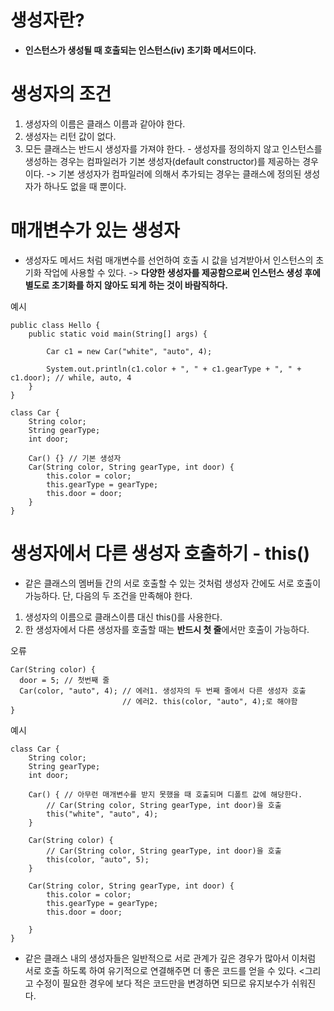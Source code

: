 # 생성자란?
- **인스턴스가 생성될 때 호출되는 인스턴스(iv) 초기화 메서드이다.**

# 생성자의 조건

1. 생성자의 이름은 클래스 이름과 같아야 한다.
2. 생성자는 리턴 값이 없다.
3. 모든 클래스는 반드시 생성자를 가져야 한다. - 생성자를 정의하지 않고 인스턴스를 생성하는 경우는 컴파일러가 기본 생성자(default constructor)를 제공하는 경우이다.
-> 기본 생성자가 컴파일러에 의해서 추가되는 경우는 클래스에 정의된 생성자가 하나도 없을 때 뿐이다.

# 매개변수가 있는 생성자
- 생성자도 메서드 처럼 매개변수를 선언하여 호출 시 값을 넘겨받아서 인스턴스의 초기화 작업에 사용할 수 있다.
-> **다양한 생성자를 제공함으로써 인스턴스 생성 후에 별도로 초기화를 하지 않아도 되게 하는 것이 바람직하다.**

예시
```
public class Hello {
	public static void main(String[] args) {

		Car c1 = new Car("white", "auto", 4);
		
		System.out.println(c1.color + ", " + c1.gearType + ", " + c1.door); // while, auto, 4
	}
}

class Car {
	String color;
	String gearType;
	int door;
	
	Car() {} // 기본 생성자
	Car(String color, String gearType, int door) {
		this.color = color;
		this.gearType = gearType;
		this.door = door;
	}
}
```

# 생성자에서 다른 생성자 호출하기 - this()
- 같은 클래스의 멤버들 간의 서로 호출할 수 있는 것처럼 생성자 간에도 서로 호출이 가능하다. 단, 다음의 두 조건을 만족해야 한다.

1. 생성자의 이름으로 클래스이름 대신 this()를 사용한다.
2. 한 생성자에서 다른 생성자를 호출할 때는 **반드시 첫 줄**에서만 호출이 가능하다.

오류
```
Car(String color) {
  door = 5; // 첫번째 줄
  Car(color, "auto", 4); // 에러1. 생성자의 두 번째 줄에서 다른 생성자 호출
                         // 에러2. this(color, "auto", 4);로 해야함
}
```

예시
```
class Car {
	String color;
	String gearType;
	int door;
	
	Car() { // 아무런 매개변수를 받지 못했을 때 호출되며 디폴트 값에 해당한다.
		// Car(String color, String gearType, int door)을 호출
		this("white", "auto", 4);
	}
	
	Car(String color) { 
		// Car(String color, String gearType, int door)을 호출
		this(color, "auto", 5);
	}
	
	Car(String color, String gearType, int door) {
		this.color = color;
		this.gearType = gearType;
		this.door = door;
		
	}
}
```
- 같은 클래스 내의 생성자들은 일반적으로 서로 관계가 깊은 경우가 많아서 이처럼 서로 호출 하도록 하여 유기적으로 연결해주면 더 좋은 코드를 얻을 수 있다. <그리고 수정이 필요한 경우에 보다 적은 코드만을 변경하면 되므로 유지보수가 쉬워진다.
